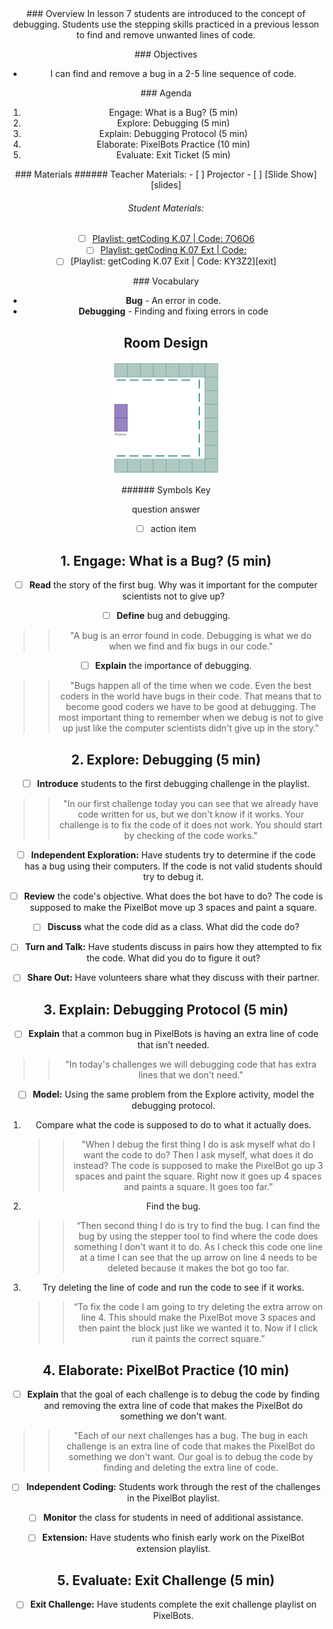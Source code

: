 <header class='header' title='Find the Bug' subtitle='Lesson 07'/>

<notable>
<iconp src='/icons/activity.png'>### Overview</iconp>
In lesson 7 students are introduced to the concept of debugging. Students use the stepping skills practiced in a previous lesson to find and remove unwanted lines of code.

<iconp src='/icons/objectives.png'>### Objectives</iconp>

- I can find and remove a bug in a 2-5 line sequence of code.

<iconp src='/icons/agenda.png'>### Agenda</iconp>

1. Engage: What is a Bug? (5 min)
1. Explore: Debugging (5 min)
1. Explain: Debugging Protocol (5 min)
1. Elaborate: PixelBots Practice (10 min)
1. Evaluate: Exit Ticket (5 min)

<note>
<iconp src='/icons/materials.png'>### Materials</iconp>
###### Teacher Materials:
- [ ] Projector
- [ ] [Slide Show][slides]

###### Student Materials:
- [ ] [Playlist: getCoding K.07 | Code: 7O6O6][practice]
- [ ] [Playlist: getCoding K.07 Ext | Code: ][extension]
- [ ] [Playlist: getCoding K.07 Exit | Code: KY3Z2][exit]

<iconp src='/icons/vocab.png'>### Vocabulary</iconp>
- **Bug** - An error in code.
- **Debugging** - Finding and fixing errors in code

</note>

<pagebreak/>

## Room Design

![room](/images/layout-online.png)

<note borderLeft='2px solid green' mt='2em'>
###### Symbols Key

<iconp ml='1.65em' type='question'>question</iconp>
<iconp ml='1.65em' type='answer'>answer</iconp>
- [ ] action item
</note>

<pagebreak/>

## 1. Engage: What is a Bug? (5 min)
- [ ] **Read** the story of the first bug.
<iconp type='question'>Why was it important for the computer scientists not to give up?</iconp>

- [ ] **Define** bug and debugging.
>> "A bug is an error found in code. Debugging is what we do when we find and fix bugs in our code."

- [ ] **Explain** the importance of debugging.
>> "Bugs happen all of the time when we code. Even the best coders in the world have bugs in their code. That means that to become good coders we have to be good at debugging. The most important thing to remember when we debug is not to give up just like the computer scientists didn't give up in the story."

## 2. Explore: Debugging (5 min)
- [ ] **Introduce** students to the first debugging challenge in the playlist.
>>"In our first challenge today you can see that we already have code written for us, but we don't know if it works. Your challenge is to fix the code of it does not work. You should start by checking of the code works."

- [ ] **Independent Exploration:** Have students try to determine if the code has a bug using their computers. If the code is not valid students should try to debug it.

- [ ] **Review** the code's objective.
<iconp type='question'>What does the bot have to do?</iconp>
<iconp type='answer'>The code is supposed to make the PixelBot move up 3 spaces and paint a square.</iconp>

- [ ] **Discuss** what the code did as a class.
<iconp type='question'>What did the code do?</iconp>

- [ ] **Turn and Talk:** Have students discuss in pairs how they attempted to fix the code.
<iconp type='question'>What did you do to figure it out?</iconp>

- [ ] **Share Out:** Have volunteers share what they discuss with their partner.


## 3. Explain: Debugging Protocol (5 min)
- [ ] **Explain** that a common bug in PixelBots is having an extra line of code that isn't needed.
>>"In today's challenges we will debugging code that has extra lines that we don't need."

- [ ] **Model:** Using the same problem from the Explore activity, model the debugging protocol.
1. Compare what the code is supposed to do to what it actually does.
	>>"When I debug the first thing I do is ask myself what do I want the code to do? Then I ask myself, what does it do instead? The code is supposed to make the PixelBot go up 3 spaces and paint the square. Right now it goes up 4 spaces and paints a square. It goes too far.”
2. Find the bug.
	>>“Then second thing I do is try to find the bug. I can find the bug by using the stepper tool to find where the code does something I don't want it to do. As I check this code one line at a time I can see that the up arrow on line 4 needs to be deleted because it makes the bot go too far.
3. Try deleting the line of code and run the code to see if it works.
	>>“To fix the code I am going to try deleting the extra arrow on line 4. This should make the PixelBot move 3 spaces and then paint the block just like we wanted it to. Now if I click run it paints the correct square.”

## 4. Elaborate: PixelBot Practice (10 min)
- [ ] **Explain** that the goal of each challenge is to debug the code by finding and removing the extra line of code that makes the PixelBot do something we don't want.
>>"Each of our next challenges has a bug. The bug in each challenge is an extra line of code that makes the PixelBot do something we don't want. Our goal is to debug the code by finding and deleting the extra line of code.

- [ ] **Independent Coding:** Students work through the rest of the challenges in the PixelBot playlist.

- [ ] **Monitor** the class for students in need of additional assistance.

- [ ] **Extension:** Have students who finish early work on the PixelBot extension playlist.

## 5. Evaluate: Exit Challenge (5 min)

- [ ] **Exit Challenge:** Have students complete the exit challenge playlist on PixelBots.

</notable>

[slides]: https://drive.google.com/open?id=1FCEnq0twinc7a30fRQPYCOOzMa9k9AXN_uJkPSGSuq0
[practice]:http://www.pixelbots.io/7O6O6
[extension]:
[exit]:http://www.pixelbots.io/KY3Z2
